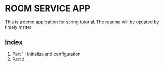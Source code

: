 # ROOM SERVICE APP

This is a demo application for spring tutorial, The readme will be updated by timely matter

## Index
1. Part 1 : Initialize and configuration
2. Part 2 : 